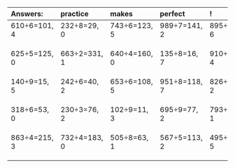 | Answers: | practice | makes | perfect | ! |
| :--- | :--- | :--- | :--- | :--- |
| 610÷6=101, 4 | 232÷8=29, 0 | 743÷6=123, 5 | 989÷7=141, 2 | 895÷7=127, 6 | 
|   |   |   |   |   | 
|   |   |   |   |   | 
|   |   |   |   |   | 
| 625÷5=125, 0 | 663÷2=331, 1 | 640÷4=160, 0 | 135÷8=16, 7 | 910÷6=151, 4 | 
|   |   |   |   |   | 
|   |   |   |   |   | 
|   |   |   |   |   | 
| 140÷9=15, 5 | 242÷6=40, 2 | 653÷6=108, 5 | 951÷8=118, 7 | 826÷4=206, 2 | 
|   |   |   |   |   | 
|   |   |   |   |   | 
|   |   |   |   |   | 
| 318÷6=53, 0 | 230÷3=76, 2 | 102÷9=11, 3 | 695÷9=77, 2 | 793÷8=99, 1 | 
|   |   |   |   |   | 
|   |   |   |   |   | 
|   |   |   |   |   | 
| 863÷4=215, 3 | 732÷4=183, 0 | 505÷8=63, 1 | 567÷5=113, 2 | 495÷7=70, 5 | 
|   |   |   |   |   | 
|   |   |   |   |   | 
|   |   |   |   |   | 
